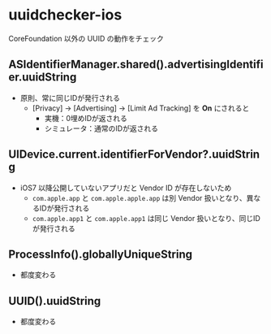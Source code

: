 # uuidchecker-ios

CoreFoundation 以外の UUID の動作をチェック

## ASIdentifierManager.shared().advertisingIdentifier.uuidString

- 原則、常に同じIDが発行される
  - [Privacy] -> [Advertising] -> [Limit Ad Tracking] を **On** にされると
    - 実機：0埋めIDが返される
    - シミュレータ：通常のIDが返される

## UIDevice.current.identifierForVendor?.uuidString

- iOS7 以降公開していないアプリだと Vendor ID が存在しないため
  - `com.apple.app` と `com.apple.apple.app` は別 Vendor 扱いとなり、異なるIDが発行される
  - `com.apple.app1` と `com.apple.app1` は同じ Vendor 扱いとなり、同じIDが発行される

## ProcessInfo().globallyUniqueString

- 都度変わる

## UUID().uuidString

- 都度変わる
